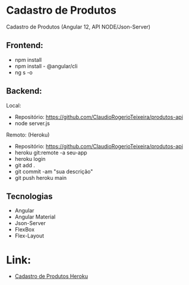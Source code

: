 # Cadastro de Produtos
Cadastro de Produtos (Angular 12, API NODE/Json-Server)

## Frontend:
- npm install
- npm install - @angular/cli
- ng s -o

## Backend:
Local:
- Repositório: https://github.com/ClaudioRogerioTeixeira/produtos-api
- node server.js

Remoto: (Heroku)
- Repositório: https://github.com/ClaudioRogerioTeixeira/produtos-api
- heroku git:remote -a seu-app
- heroku login
- git add .
- git commit -am "sua descrição"
- git push heroku main

## Tecnologias
- Angular
- Angular Material
- Json-Server
- FlexBox
- Flex-Layout

# Link:

- <a href="https://cadastroprodutosangular.herokuapp.com/" target="_blank">Cadastro de Produtos Heroku</a>



